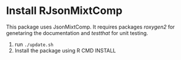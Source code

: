 # Install RJsonMixtComp

This package uses JsonMixtComp. It requires packages *roxygen2* for genetaring the documentation and *testthat* for unit testing.

1. run `./update.sh`
2. Install the package using R CMD INSTALL

